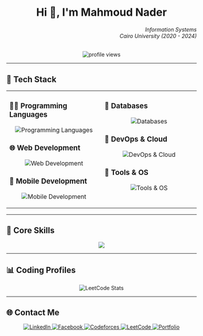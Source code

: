 <h1 align="center">Hi 👋, I'm Mahmoud Nader</h1>

<h6 align="right">  
  <i>Information Systems<br/>Cairo University (2020 - 2024)</i>
</h6>

<p align="center">
  <img src="https://visitor-badge.laobi.icu/badge?page_id=mahmoudnader150.mahmoudnader150" alt="profile views" />
</p>

---

<h2 align="left">🚀 Tech Stack</h2>

<table>
  <tr>
    <td valign="top" width="50%">

### 👨‍💻 Programming Languages
<p align="center">
  <img src="https://skillicons.dev/icons?i=java,cpp,python,cs,dart,kotlin,js,ts" alt="Programming Languages" />
</p>

### 🌐 Web Development
<p align="center">
  <img src="https://skillicons.dev/icons?i=html,css,react,nextjs,ts,nodejs,spring,django,dotnet" alt="Web Development" />
</p>

### 📱 Mobile Development
<p align="center">
  <img src="https://skillicons.dev/icons?i=flutter,androidstudio,kotlin" alt="Mobile Development" />
</p>

</td>
<td valign="top" width="50%">

### 💾 Databases
<p align="center">
  <img src="https://skillicons.dev/icons?i=mysql,mongodb,postgres" alt="Databases" />
</p>

### 🐳 DevOps & Cloud
<p align="center">
  <img src="https://skillicons.dev/icons?i=docker,kubernetes" alt="DevOps & Cloud" />
</p>

### 🧰 Tools & OS
<p align="center">
  <img src="https://skillicons.dev/icons?i=linux,git,github,idea,clion,neovim,vscode,postman,figma" alt="Tools & OS" />
</p>

</td>
  </tr>
</table>

---

<h2 align="left">🎯 Core Skills</h2>
<p align="center">
  <img src="https://readme-typing-svg.herokuapp.com?font=Fira+Code&pause=1000&color=36BCF7&center=true&width=550&lines=Full-Stack+Web+%26+Mobile+Development;Backend+Development+%7C+Spring+Boot+%7C+.Net;Problem+solving+%7C+DSA" />
</p>

---

<h2 align="left">📊 Coding Profiles</h2>
<p align="center">
  <img src="https://leetcard.jacoblin.cool/mahmoudnader?theme=dark&font=Fira+Code&ext=contest" alt="LeetCode Stats" />
</p>


---

<h2 align="left">🌐 Contact Me</h2>
<p align="center">  
  <a href="https://linkedin.com/in/mahmoud-nader-112483228" target="_blank">
    <img src="https://img.shields.io/badge/LinkedIn-0077B5?style=for-the-badge&logo=linkedin&logoColor=white" alt="LinkedIn" />
  </a>  
  <a href="https://facebook.com/mahmoudnader.midonader" target="_blank">
    <img src="https://img.shields.io/badge/Facebook-1877F2?style=for-the-badge&logo=facebook&logoColor=white" alt="Facebook" />
  </a>  
  <a href="https://codeforces.com/profile/_nader" target="_blank">
    <img src="https://img.shields.io/badge/Codeforces-1F8ACB?style=for-the-badge&logo=codeforces&logoColor=white" alt="Codeforces" />
  </a>  
  <a href="https://leetcode.com/u/mahmoudnader/" target="_blank">
    <img src="https://img.shields.io/badge/LeetCode-FFA116?style=for-the-badge&logo=leetcode&logoColor=black" alt="LeetCode" />
  </a>
  <a href="https://mahmoudnader150.github.io/engineer-story-hub/" target="_blank">
    <img src="https://img.shields.io/badge/Portfolio-1A1A1A?style=for-the-badge&logo=github&logoColor=white" alt="Portfolio" />
  </a>
</p>
